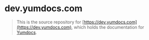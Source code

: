 # dev.yumdocs.com

> This is the source repository for [https://dev.yumdocs.com](https://dev.yumdocs.com),
which holds the documentation for [Yumdocs](https://github.com/yumdocs/yumdocs).

